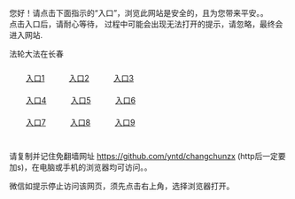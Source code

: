 您好！请点击下面指示的“入口”，浏览此网站是安全的，且为您带来平安。。 <br/>
点击入口后，请耐心等待， 过程中可能会出现无法打开的提示，请忽略，最终会进入网站. </br>

法轮大法在长春<br/>
<div style="padding:10px"><a style="margin:20px" target="_blank" href="https://d2p15fqvuhvf8e.cloudfront.net/2Qpsp?oljulkh" id="ccLink1" rel="nofollow">入口1</a> <a target="_blank" style="margin:20px" href="https://d1whbqaq2sbq6l.cloudfront.net/2Qpsp?fqndt" id="ccLink2" rel="nofollow">入口2</a> <a style="margin:20px" target="_blank" href="https://d28vldh4cwiiwv.cloudfront.net/2Qpsp?hnzrts" id="ccLink3" rel="nofollow">入口3</a></div>

<div style="padding:10px" ><a style="margin:20px" target="_blank" href="https://d2p15fqvuhvf8e.cloudfront.net/2Qpsp?oljulkh" id="ccLink4" rel="nofollow">入口4</a> <a style="margin:20px" href="https://d1whbqaq2sbq6l.cloudfront.net/2Qpsp?fqndt" target="_blank" id="ccLink5" rel="nofollow">入口5</a> <a style="margin:20px" href="https://d28vldh4cwiiwv.cloudfront.net/2Qpsp?hnzrts" target="_blank" id="ccLink6" rel="nofollow">入口6</a></div>

<div style="padding:10px"><a style="margin:20px" target="_blank" href="https://d2p15fqvuhvf8e.cloudfront.net/2Qpsp?oljulkh" id="ccLink7" rel="nofollow">入口7</a> <a style="margin:20px" href="https://d1whbqaq2sbq6l.cloudfront.net/2Qpsp?fqndt" target="_blank" id="ccLink8" rel="nofollow">入口8</a> <a style="margin:20px" target="_blank" href="https://d28vldh4cwiiwv.cloudfront.net/2Qpsp?hnzrts" id="ccLink9" rel="nofollow">入口9</a></div>

<br/>



请复制并记住免翻墙网址 https://github.com/yntd/changchunzx (http后一定要加s)，在电脑或手机的浏览器均可访问。。<br/>

微信如提示停止访问该网页，须先点击右上角，选择浏览器打开。
